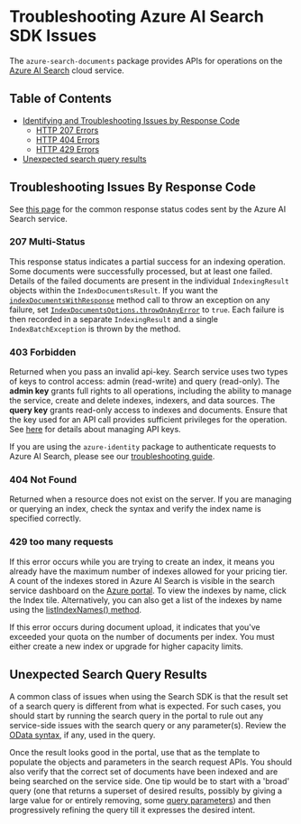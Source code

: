 # Troubleshooting Azure AI Search SDK Issues

The `azure-search-documents` package provides APIs for operations on the 
[Azure AI Search](https://docs.microsoft.com/azure/search/search-what-is-azure-search) cloud service.

## Table of Contents

* [Identifying and Troubleshooting Issues by Response Code](#troubleshooting-issues-by-response-code)
    * [HTTP 207 Errors](#207-multi-status)
    * [HTTP 404 Errors](#404-not-found)
    * [HTTP 429 Errors](#429-too-many-requests)
* [Unexpected search query results](#unexpected-search-query-results)

## Troubleshooting Issues By Response Code

See [this page](https://docs.microsoft.com/rest/api/searchservice/http-status-codes) for the common response status 
codes sent by the Azure AI Search service.

### 207 Multi-Status

This response status indicates a partial success for an indexing operation. Some documents were successfully processed, 
but at least one failed. Details of the failed documents are present in the individual `IndexingResult` objects within 
the `IndexDocumentsResult`. If you want the [`indexDocumentsWithResponse`](https://docs.microsoft.com/java/api/com.azure.search.documents.searchclient.indexdocumentswithresponse?view=azure-java-stable) 
method call to throw an exception on any failure, set [`IndexDocumentsOptions.throwOnAnyError`](https://docs.microsoft.com/java/api/com.azure.search.documents.models.indexdocumentsoptions.setthrowonanyerror?view=azure-java-stable#com-azure-search-documents-models-indexdocumentsoptions-setthrowonanyerror(boolean)) 
to `true`. Each failure is then recorded in a separate `IndexingResult` and a single `IndexBatchException` is thrown by 
the method.

### 403 Forbidden

Returned when you pass an invalid api-key. Search service uses two types of keys to control access: admin (read-write) 
and query (read-only). The **admin key** grants full rights to all operations, including the ability to manage the service, 
create and delete indexes, indexers, and data sources. The **query key** grants read-only access to indexes and documents. 
Ensure that the key used for an API call provides sufficient privileges for the operation. See [here](https://docs.microsoft.com/azure/search/search-security-api-keys) 
for details about managing API keys.

If you are using the `azure-identity` package to authenticate requests to Azure AI Search, please see our [troubleshooting guide](https://github.com/Azure/azure-sdk-for-java/blob/main/sdk/identity/azure-identity/TROUBLESHOOTING.md).

### 404 Not Found

Returned when a resource does not exist on the server. If you are managing or querying an index, check the syntax and 
verify the index name is specified correctly.

### 429 too many requests

If this error occurs while you are trying to create an index, it means you already have the maximum number of indexes 
allowed for your pricing tier. A count of the indexes stored in Azure AI Search is visible in the search service 
dashboard on the [Azure portal](https://portal.azure.com/). To view the indexes by name, click the Index tile. 
Alternatively, you can also get a list of the indexes by name using the [listIndexNames() method](https://docs.microsoft.com/java/api/com.azure.search.documents.indexes.searchindexclient.listindexnames?view=azure-java-stable).

If this error occurs during document upload, it indicates that you've exceeded your quota on the number of documents per 
index. You must either create a new index or upgrade for higher capacity limits.

## Unexpected Search Query Results

A common class of issues when using the Search SDK is that the result set of a search query is different from what is expected. 
For such cases, you should start by running the search query in the portal to rule out any service-side issues with the 
search query or any parameter(s). Review the [OData syntax](https://docs.microsoft.com/azure/search/query-odata-filter-orderby-syntax), 
if any, used in the query.

Once the result looks good in the portal, use that as the template to populate the objects and parameters in the search 
request APIs. You should also verify that the correct set of documents have been indexed and are being searched on the 
service side. One tip would be to start with a 'broad' query (one that returns a superset of desired results, possibly 
by giving a large value for or entirely removing, some [query parameters](https://docs.microsoft.com/rest/api/searchservice/search-documents#query-parameters)) 
and then progressively refining the query till it expresses the desired intent.



